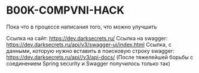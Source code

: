 # B00K-C0MPVNI-HACK

Пока что в процессе написания того, что можно улучшить

Ссылка на сайт: https://dev.darksecrets.ru/
Ссылка на swagger: https://dev.darksecrets.ru/api/v3/swagger-ui/index.html
Ссылка, с данными, которую нужно вставить в поисковую строку swagger: https://dev.darksecrets.ru/api//v3/api-docs/  (После тяжелейшей борьбы с соединением Spring security и Swagger получилось только так)
